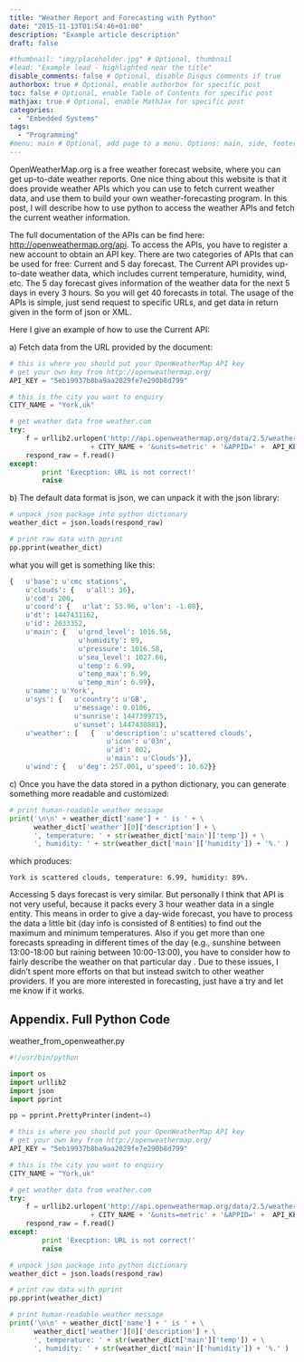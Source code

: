 ```yaml
---
title: "Weather Report and Forecasting with Python"
date: "2015-11-13T01:54:46+01:00"
description: "Example article description"
draft: false

#thumbnail: "img/placeholder.jpg" # Optional, thumbnail
#lead: "Example lead - highlighted near the title"
disable_comments: false # Optional, disable Disqus comments if true
authorbox: true # Optional, enable authorbox for specific post
toc: false # Optional, enable Table of Contents for specific post
mathjax: true # Optional, enable MathJax for specific post
categories:
  - "Embedded Systems"
tags:
  - "Programming"
#menu: main # Optional, add page to a menu. Options: main, side, footer
---
```


OpenWeatherMap.org is a free weather forecast website, where you can get up-to-date weather reports. One nice thing about this website is that it does provide weather APIs which you can use to fetch current weather data, and use them to build your own weather-forecasting program. In this post, I will describe how to use python to access the weather APIs and fetch the current weather information.

The full documentation of the APIs can be find here: <http://openweathermap.org/api>. To access the APIs, you have to register a new account to obtain an API key. There are two categories of APIs that can be used for free: Current and 5 day forecast. The Current API provides up-to-date weather data, which includes current temperature, humidity, wind, etc. The 5 day forecast gives information of the weather data for the next 5 days in every 3 hours. So you will get 40 forecasts in total. The usage of the APIs is simple, just send request to specific URLs, and get data in return given in the form of json or XML.

Here I give an example of how to use the Current API:

a) Fetch data from the URL provided by the document:

```python
# this is where you should put your OpenWeatherMap API key
# get your own key from http://openweathermap.org/
API_KEY = "5eb19937b8ba9aa2029fe7e290b8d799"

# this is the city you want to enquiry
CITY_NAME = "York,uk"

# get weather data from weather.com
try:
    f = urllib2.urlopen('http://api.openweathermap.org/data/2.5/weather?q=' \
                    + CITY_NAME + '&units=metric' + '&APPID=' +  API_KEY)
    respond_raw = f.read()
except:
        print 'Execption: URL is not correct!'
        raise
```

b) The default data format is json, we can unpack it with the json library:

```python
# unpack json package into python dictionary
weather_dict = json.loads(respond_raw)

# print raw data with pprint
pp.pprint(weather_dict)
```

what you will get is something like this:

```python
{   u'base': u'cmc stations',
    u'clouds': {   u'all': 36},
    u'cod': 200,
    u'coord': {   u'lat': 53.96, u'lon': -1.08},
    u'dt': 1447431162,
    u'id': 2633352,
    u'main': {   u'grnd_level': 1016.58,
                 u'humidity': 89,
                 u'pressure': 1016.58,
                 u'sea_level': 1027.66,
                 u'temp': 6.99,
                 u'temp_max': 6.99,
                 u'temp_min': 6.99},
    u'name': u'York',
    u'sys': {   u'country': u'GB',
                u'message': 0.0106,
                u'sunrise': 1447399715,
                u'sunset': 1447430881},
    u'weather': [   {   u'description': u'scattered clouds',
                        u'icon': u'03n',
                        u'id': 802,
                        u'main': u'Clouds'}],
    u'wind': {   u'deg': 257.001, u'speed': 10.62}}
```

c) Once you have the data stored in a python dictionary, you can generate something more readable and customized:

```python
# print human-readable weather message
print('\n\n' + weather_dict['name'] + ' is ' + \
      weather_dict['weather'][0]['description'] + \
      ', temperature: ' + str(weather_dict['main']['temp']) + \
      ', humidity: ' + str(weather_dict['main']['humidity']) + '%.' )
```

which produces:

`York is scattered clouds, temperature: 6.99, humidity: 89%.`

Accessing 5 days forecast is very similar. But personally I think that API is not very useful, because it packs every 3 hour weather data in a single entity. This means in order to give a day-wide forecast, you have to process the data a little bit (day info is consisted of 8 entities) to find out the maximum and minimum temperatures. Also if you get more than one forecasts spreading in different times of the day (e.g., sunshine between 13:00-18:00 but raining between 10:00-13:00), you have to consider how to fairly describe the weather on that particular day . Due to these issues, I didn’t spent more efforts on that but instead switch to other weather providers. If you are more interested in forecasting, just have a try and let me know if it works.

## Appendix. Full Python Code

weather_from_openweather.py

```python
#!/usr/bin/python

import os
import urllib2
import json
import pprint

pp = pprint.PrettyPrinter(indent=4)

# this is where you should put your OpenWeatherMap API key
# get your own key from http://openweathermap.org/
API_KEY = "5eb19937b8ba9aa2029fe7e290b8d799"

# this is the city you want to enquiry
CITY_NAME = "York,uk"

# get weather data from weather.com
try:
    f = urllib2.urlopen('http://api.openweathermap.org/data/2.5/weather?q=' \
                    + CITY_NAME + '&units=metric' + '&APPID=' +  API_KEY)
    respond_raw = f.read()
except:
        print 'Execption: URL is not correct!'
        raise

# unpack json package into python dictionary
weather_dict = json.loads(respond_raw)

# print raw data with pprint
pp.pprint(weather_dict)

# print human-readable weather message
print('\n\n' + weather_dict['name'] + ' is ' + \
      weather_dict['weather'][0]['description'] + \
      ', temperature: ' + str(weather_dict['main']['temp']) + \
      ', humidity: ' + str(weather_dict['main']['humidity']) + '%.' )
```
